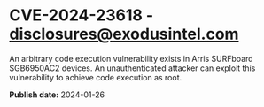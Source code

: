 # CVE-2024-23618 - disclosures@exodusintel.com

An arbitrary code execution vulnerability exists in Arris SURFboard SGB6950AC2 devices. An unauthenticated attacker can exploit this vulnerability to achieve code execution as root.


**Publish date:** 2024-01-26
